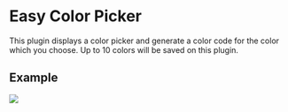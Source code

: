# Easy Color Picker

This plugin displays a color picker and generate a color code for the color which you choose.
Up to 10 colors will be saved on this plugin.

## Example
![]("plugins_sample.png")